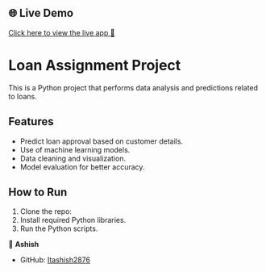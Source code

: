 ## 🌐 Live Demo
[Click here to view the live app 🚀](https://loan-predicton.streamlit.app/)

# Loan Assignment Project

This is a Python project that performs data analysis and predictions related to loans.

## Features

- Predict loan approval based on customer details.
- Use of machine learning models.
- Data cleaning and visualization.
- Model evaluation for better accuracy.

## How to Run

1. Clone the repo:
2. Install required Python libraries.
3. Run the Python scripts.

👤 **Ashish**
- GitHub: [Itashish2876](https://github.com/Itashish2876)

